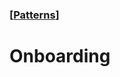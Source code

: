 ### [[Patterns](./translated-human-interface-guidelines-markdown/patterns.md)]  
  
# **Onboarding**  

